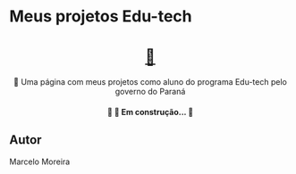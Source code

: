 # Meus projetos Edu-tech
<h1 align="center">
    <a href="#">🔗</a>
</h1>
<p align="center">🚀 Uma página com meus projetos como aluno do programa Edu-tech pelo governo do Paraná</p>
<h4 align="center"> 
	🚧 🚀 Em construção...  🚧
</h4>
<h2 aling="center">Autor</h2> 
<p>Marcelo Moreira</p>
